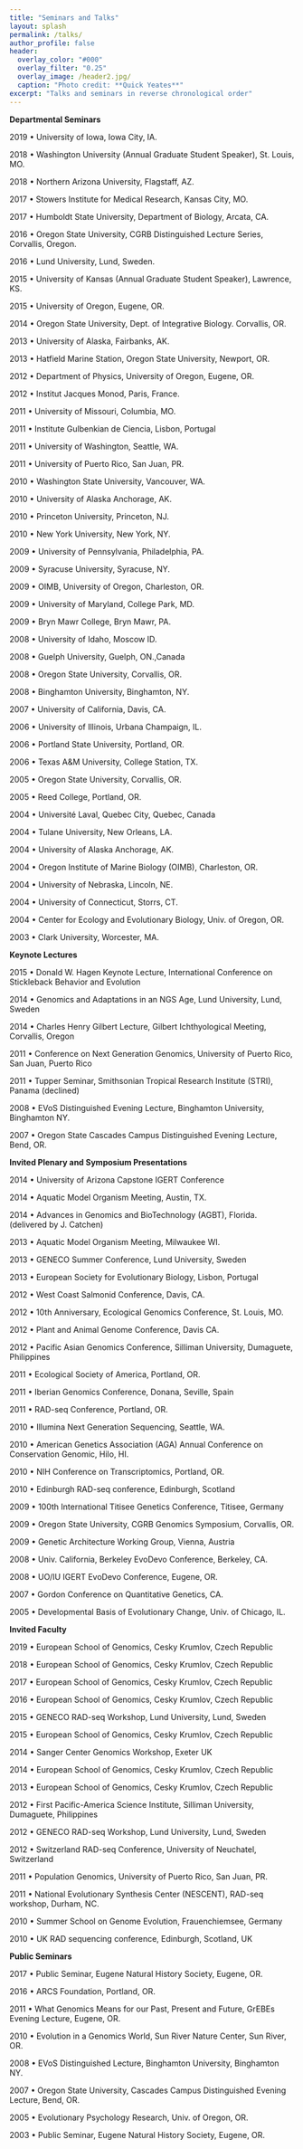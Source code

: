 ```yaml
---
title: "Seminars and Talks"
layout: splash
permalink: /talks/
author_profile: false
header:
  overlay_color: "#000"
  overlay_filter: "0.25"
  overlay_image: /header2.jpg/
  caption: "Photo credit: **Quick Yeates**"
excerpt: "Talks and seminars in reverse chronological order"
---
```


**Departmental Seminars**

2019 • University of Iowa, Iowa City, IA.

2018 • Washington University (Annual Graduate Student Speaker), St. Louis, MO.

2018 • Northern Arizona University, Flagstaff, AZ.

2017 • Stowers Institute for Medical Research, Kansas City, MO.

2017 • Humboldt State University, Department of Biology, Arcata, CA.

2016 • Oregon State University, CGRB Distinguished Lecture Series, Corvallis, Oregon.

2016 • Lund University, Lund, Sweden.

2015 • University of Kansas (Annual Graduate Student Speaker), Lawrence, KS.

2015 • University of Oregon, Eugene, OR.

2014 • Oregon State University, Dept. of Integrative Biology. Corvallis, OR.

2013 • University of Alaska, Fairbanks, AK.

2013 • Hatfield Marine Station, Oregon State University, Newport, OR.

2012 • Department of Physics, University of Oregon, Eugene, OR.

2012 • Institut Jacques Monod, Paris, France.

2011 • University of Missouri, Columbia, MO.

2011 • Institute Gulbenkian de Ciencia, Lisbon, Portugal

2011 • University of Washington, Seattle, WA.

2011 • University of Puerto Rico, San Juan, PR.

2010 • Washington State University, Vancouver, WA.

2010 • University of Alaska Anchorage, AK.

2010 • Princeton University, Princeton, NJ.

2010 • New York University, New York, NY.

2009 • University of Pennsylvania, Philadelphia, PA.

2009 • Syracuse University, Syracuse, NY.

2009 • OIMB, University of Oregon, Charleston, OR.

2009 • University of Maryland, College Park, MD.

2009 • Bryn Mawr College, Bryn Mawr, PA.

2008 • University of Idaho, Moscow ID.

2008 • Guelph University, Guelph, ON.,Canada

2008 • Oregon State University, Corvallis, OR.

2008 • Binghamton University, Binghamton, NY.

2007 • University of California, Davis, CA.

2006 • University of Illinois, Urbana Champaign, IL.

2006 • Portland State University, Portland, OR.

2006 • Texas A&M University, College Station, TX.

2005 • Oregon State University, Corvallis, OR.

2005 • Reed College, Portland, OR.

2004 • Université Laval, Quebec City, Quebec, Canada

2004 • Tulane University, New Orleans, LA.

2004 • University of Alaska Anchorage, AK.

2004 • Oregon Institute of Marine Biology (OIMB), Charleston, OR.

2004 • University of Nebraska, Lincoln, NE.

2004 • University of Connecticut, Storrs, CT.

2004 • Center for Ecology and Evolutionary Biology, Univ. of Oregon, OR.

2003 • Clark University, Worcester, MA.

**Keynote Lectures**

2015 • Donald W. Hagen Keynote Lecture, International Conference on Stickleback Behavior and Evolution

2014 • Genomics and Adaptations in an NGS Age, Lund University, Lund, Sweden

2014 • Charles Henry Gilbert Lecture, Gilbert Ichthyological Meeting, Corvallis, Oregon

2011 • Conference on Next Generation Genomics, University of Puerto Rico, San Juan, Puerto Rico

2011 • Tupper Seminar, Smithsonian Tropical Research Institute (STRI), Panama (declined)

2008 • EVoS Distinguished Evening Lecture, Binghamton University, Binghamton NY.

2007 • Oregon State Cascades Campus Distinguished Evening Lecture, Bend, OR.

**Invited Plenary and Symposium Presentations**

2014 • University of Arizona Capstone IGERT Conference

2014 • Aquatic Model Organism Meeting, Austin, TX.

2014 • Advances in Genomics and BioTechnology (AGBT), Florida. (delivered by J. Catchen)

2013 • Aquatic Model Organism Meeting, Milwaukee WI.

2013 • GENECO Summer Conference, Lund University, Sweden

2013 • European Society for Evolutionary Biology, Lisbon, Portugal

2012 • West Coast Salmonid Conference, Davis, CA.

2012 • 10th Anniversary, Ecological Genomics Conference, St. Louis, MO.

2012 • Plant and Animal Genome Conference, Davis CA.

2012 • Pacific Asian Genomics Conference, Silliman University, Dumaguete, Philippines

2011 • Ecological Society of America, Portland, OR.

2011 • Iberian Genomics Conference, Donana, Seville, Spain

2011 • RAD-seq Conference, Portland, OR.

2010 • Illumina Next Generation Sequencing, Seattle, WA.

2010 • American Genetics Association (AGA) Annual Conference on Conservation Genomic, Hilo, HI.

2010 • NIH Conference on Transcriptomics, Portland, OR.

2010 • Edinburgh RAD-seq conference, Edinburgh, Scotland

2009 • 100th International Titisee Genetics Conference, Titisee, Germany

2009 • Oregon State University, CGRB Genomics Symposium, Corvallis, OR.

2009 • Genetic Architecture Working Group, Vienna, Austria

2008 • Univ. California, Berkeley EvoDevo Conference, Berkeley, CA.

2008 • UO/IU IGERT EvoDevo Conference, Eugene, OR.

2007 • Gordon Conference on Quantitative Genetics, CA.

2005 • Developmental Basis of Evolutionary Change, Univ. of Chicago, IL.

**Invited Faculty**

2019 • European School of Genomics, Cesky Krumlov, Czech Republic

2018 • European School of Genomics, Cesky Krumlov, Czech Republic

2017 • European School of Genomics, Cesky Krumlov, Czech Republic

2016 • European School of Genomics, Cesky Krumlov, Czech Republic

2015 • GENECO RAD-seq Workshop, Lund University, Lund, Sweden

2015 • European School of Genomics, Cesky Krumlov, Czech Republic

2014 • Sanger Center Genomics Workshop, Exeter UK

2014 • European School of Genomics, Cesky Krumlov, Czech Republic

2013 • European School of Genomics, Cesky Krumlov, Czech Republic

2012 • First Pacific-America Science Institute, Silliman University, Dumaguete, Philippines

2012 • GENECO RAD-seq Workshop, Lund University, Lund, Sweden

2012 • Switzerland RAD-seq Conference, University of Neuchatel, Switzerland

2011 • Population Genomics, University of Puerto Rico, San Juan, PR.

2011 • National Evolutionary Synthesis Center (NESCENT), RAD-seq workshop, Durham, NC.

2010 • Summer School on Genome Evolution, Frauenchiemsee, Germany

2010 • UK RAD sequencing conference, Edinburgh, Scotland, UK

**Public Seminars**

2017 • Public Seminar, Eugene Natural History Society, Eugene, OR.

2016 • ARCS Foundation, Portland, OR.

2011 • What Genomics Means for our Past, Present and Future, GrEBEs Evening Lecture, Eugene, OR.

2010 • Evolution in a Genomics World, Sun River Nature Center, Sun River, OR.

2008 • EVoS Distinguished Lecture, Binghamton University, Binghamton NY.

2007 • Oregon State University, Cascades Campus Distinguished Evening Lecture, Bend, OR.

2005 • Evolutionary Psychology Research, Univ. of Oregon, OR.

2003 • Public Seminar, Eugene Natural History Society, Eugene, OR.
